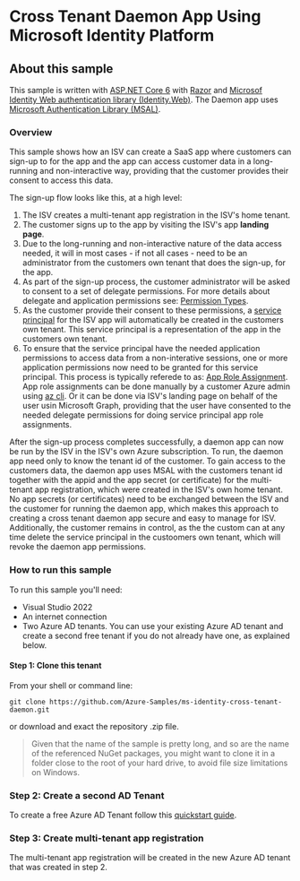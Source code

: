 # Cross Tenant Daemon App Using Microsoft Identity Platform

## About this sample

This sample is written with [ASP.NET Core 6](https://devblogs.microsoft.com/dotnet/announcing-asp-net-core-in-net-6/) with [Razor](https://docs.microsoft.com/en-us/dotnet/architecture/porting-existing-aspnet-apps/comparing-razor-pages-aspnet-mvc) and [Microsof Identity Web authentication library (Identity.Web)](https://docs.microsoft.com/en-us/azure/active-directory/develop/microsoft-identity-web). The Daemon app uses [Microsoft Authentication Library (MSAL)](https://docs.microsoft.com/en-us/azure/active-directory/develop/msal-overview).

### Overview

This sample shows how an ISV can create a SaaS app where customers can sign-up to for the app and the app can access customer data in a long-running and non-interactive way, providing that the customer provides their consent to access this data. 

The sign-up flow looks like this, at a high level:

1. The ISV creates a multi-tenant app registration in the ISV's home tenant.
2. The customer signs up to the app by visiting the ISV's app **landing page**. 
2. Due to the long-running and non-interactive nature of the data access needed, it will in most cases - if not all cases - need to be an administrator from the customers own tenant that does the sign-up, for the app.
3. As part of the sign-up process, the customer administrator will be asked to consent to a set of delegate permissions. For more details about delegate and application permissions see: [Permission Types](https://docs.microsoft.com/en-us/azure/active-directory/develop/v2-permissions-and-consent#permission-types).
4. As the customer provide their consent to these permissions, a [service principal](https://docs.microsoft.com/en-us/azure/active-directory/develop/app-objects-and-service-principals) for the ISV app will automatically be created in the customers own tenant. This service principal is a representation of the app in the customers own tenant.
5. To ensure that the service principal have the needed application permissions to access data from a non-interative sessions, one or more application permissions now need to be granted for this service principal. This process is typically referede to as: [App Role Assignment](https://docs.microsoft.com/en-us/graph/api/serviceprincipal-post-approleassignments?view=graph-rest-1.0&tabs=http). App role assignments can be done manually by a customer Azure admin using [az cli](https://docs.microsoft.com/en-us/cli/azure/). Or it can be done via ISV's landing page on behalf of the user usin Microsoft Graph, providing that the user have consented to the needed delegate permissions for doing service principal app role assignments.

After the sign-up process completes successfully, a daemon app can now be run by the ISV in the ISV's own Azure subscription. To run, the daemon app need only to know the tenant id of the customer. To gain access to the customers data, the daemon app uses MSAL with the customers tenant id together with the appid and the app secret (or certificate) for the multi-tenant app registration, which were created in the ISV's own home tenant. No app secrets (or certificates) need to be exchanged between the ISV and the customer for running the daemon app, which makes this approach to creating a cross  tenant daemon app secure and easy to manage for ISV. Additionally, the customer remains in control, as the the custom can at any time delete the service principal in the custoomers own tenant, which will revoke the daemon app permissions.

### How to run this sample

To run this sample you'll need:

- Visual Studio 2022
- An internet connection
- Two Azure AD tenants. You can use your existing Azure AD tenant and create a second free tenant if you do not already have one, as explained below.

#### Step 1: Clone this tenant

From your shell or command line:

```
git clone https://github.com/Azure-Samples/ms-identity-cross-tenant-daemon.git
```

or download and exact the repository .zip file.

> Given that the name of the sample is pretty long, and so are the name of the referenced NuGet packages, you might want to clone it in a folder close to the root of your hard drive, to avoid file size limitations on Windows.

### Step 2: Create a second AD Tenant

To create a free Azure AD Tenant follow this [quickstart guide](https://docs.microsoft.com/en-us/azure/active-directory/fundamentals/active-directory-access-create-new-tenant). 

### Step 3: Create multi-tenant app registration

The multi-tenant app registration will be created in the new Azure AD tenant that was created in step 2.

